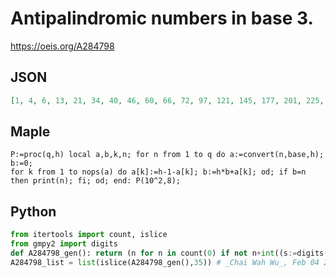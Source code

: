 # Antipalindromic numbers in base 3\.
https://oeis.org/A284798
## JSON
```JSON
[1, 4, 6, 13, 21, 34, 40, 46, 60, 66, 72, 97, 121, 145, 177, 201, 225, 268, 286, 304, 346, 364, 382, 424, 442, 460, 510, 528, 546, 588, 606, 624, 666, 684, 702, 781, 853, 925, 1021, 1093, 1165, 1261, 1333, 1405, 1509, 1581, 1653, 1749, 1821, 1893, 1989, 2061, 2133]
```
## Maple
```Maple
P:=proc(q,h) local a,b,k,n; for n from 1 to q do a:=convert(n,base,h); b:=0;
for k from 1 to nops(a) do a[k]:=h-1-a[k]; b:=h*b+a[k]; od; if b=n then print(n); fi; od; end: P(10^2,8);
```
## Python
```Python
from itertools import count, islice
from gmpy2 import digits
def A284798_gen(): return (n for n in count(0) if not n+int((s:=digits(n,3)[::-1]),3)+1-3**len(s))
A284798_list = list(islice(A284798_gen(),35)) # _Chai Wah Wu_, Feb 04 2022
```
